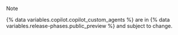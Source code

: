 > [!NOTE]
> {% data variables.copilot.copilot_custom_agents %} are in {% data variables.release-phases.public_preview %} and subject to change.
